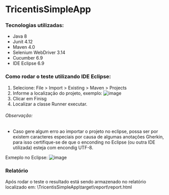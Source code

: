 # TricentisSimpleApp

### Tecnologias utilizadas:

* Java 8 <br>
* Junit 4.12 <br>
* Maven 4.0 <br>
* Selenium WebDriver 3.14 <br>
* Cucumber 6.9 <br>
* IDE Eclipse 6.9 <br>

### Como rodar o teste utilizando IDE Eclipse:

1. Selecione: File > Import > Existing > Maven > Projects
2. Informe a localização do projeto, exemplo:
![image](https://user-images.githubusercontent.com/29417397/113525864-b5536180-958d-11eb-92b3-bf880261b528.png)
3. Clicar em Finisg 
4. Localizar a classe Runner executar.

###### Observação:
- Caso gere algum erro ao importar o projeto no eclipse, possa ser por existem caracteres especiais por causa de algumas anotações Gherkin, para isso certifique-se de que o enconding no Eclipse (ou outra IDE utilizada) esteja com encondig UTF-8.

Exmeplo no Eclipse:
![image](https://user-images.githubusercontent.com/29417397/113526564-ea14e800-9590-11eb-82db-066b41fc1e58.png)

### Relatório

Após rodar o teste o resultado está sendo armazenado no relatório localizado em:
\TricentisSimpleApp\target\report\report.html

